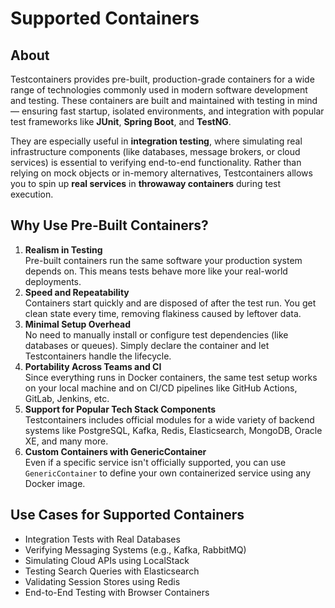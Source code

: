 # Supported Containers

## About

Testcontainers provides pre-built, production-grade containers for a wide range of technologies commonly used in modern software development and testing. These containers are built and maintained with testing in mind — ensuring fast startup, isolated environments, and integration with popular test frameworks like **JUnit**, **Spring Boot**, and **TestNG**.

They are especially useful in **integration testing**, where simulating real infrastructure components (like databases, message brokers, or cloud services) is essential to verifying end-to-end functionality. Rather than relying on mock objects or in-memory alternatives, Testcontainers allows you to spin up **real services** in **throwaway containers** during test execution.

## **Why Use Pre-Built Containers?**

1. **Realism in Testing**\
   Pre-built containers run the same software your production system depends on. This means tests behave more like your real-world deployments.
2. **Speed and Repeatability**\
   Containers start quickly and are disposed of after the test run. You get clean state every time, removing flakiness caused by leftover data.
3. **Minimal Setup Overhead**\
   No need to manually install or configure test dependencies (like databases or queues). Simply declare the container and let Testcontainers handle the lifecycle.
4. **Portability Across Teams and CI**\
   Since everything runs in Docker containers, the same test setup works on your local machine and on CI/CD pipelines like GitHub Actions, GitLab, Jenkins, etc.
5. **Support for Popular Tech Stack Components**\
   Testcontainers includes official modules for a wide variety of backend systems like PostgreSQL, Kafka, Redis, Elasticsearch, MongoDB, Oracle XE, and many more.
6. **Custom Containers with GenericContainer**\
   Even if a specific service isn't officially supported, you can use `GenericContainer` to define your own containerized service using any Docker image.

## **Use Cases for Supported Containers**

* Integration Tests with Real Databases
* Verifying Messaging Systems (e.g., Kafka, RabbitMQ)
* Simulating Cloud APIs using LocalStack
* Testing Search Queries with Elasticsearch
* Validating Session Stores using Redis
* End-to-End Testing with Browser Containers
